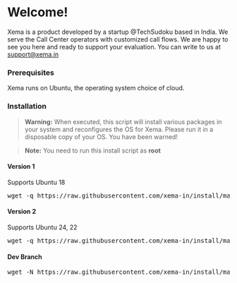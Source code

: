 # Welcome!

Xema is a product developed by a startup @TechSudoku based in India. We serve the Call Center operators with customized call flows. We are happy to see you here and ready to support your evaluation. You can write to us at support@xema.in


### Prerequisites

Xema runs on Ubuntu, the operating system choice of cloud.


### Installation

> **Warning:** When executed, this script will install various packages in your system and reconfigures the OS for Xema. Please run it in a disposable copy of your OS. You have been warned!


> **Note:** You need to run this install script as **root**

#### Version 1

Supports Ubuntu 18

<pre>
wget -q https://raw.githubusercontent.com/xema-in/install/master/xema-manager.sh -O /tmp/xema-manager.sh;chmod 744 /tmp/xema-manager.sh;/tmp/xema-manager.sh;
</pre>



#### Version 2

Supports Ubuntu 24, 22

<pre>
wget -q https://raw.githubusercontent.com/xema-in/install/master/install-xema.sh -O /tmp/install-xema.sh;chmod 744 /tmp/install-xema.sh;/tmp/install-xema.sh;
</pre>


#### Dev Branch

<pre>
wget -N https://raw.githubusercontent.com/xema-in/install/master/install-xema.sh -O /tmp/install-xema.sh;chmod 744 /tmp/install-xema.sh;/tmp/install-xema.sh -d;
</pre>
